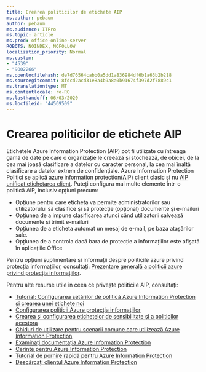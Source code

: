 ```yaml
---
title: Crearea politicilor de etichete AIP
ms.author: pebaum
author: pebaum
ms.audience: ITPro
ms.topic: article
ms.prod: office-online-server
ROBOTS: NOINDEX, NOFOLLOW
localization_priority: Normal
ms.custom:
- "4539"
- "9002266"
ms.openlocfilehash: de7d76564cabb0a5dd1a836984df6b1a63b2b218
ms.sourcegitcommit: 8fdcd2acd31e8a4b9a8a0b91674f397d2f7889c1
ms.translationtype: MT
ms.contentlocale: ro-RO
ms.lasthandoff: 06/03/2020
ms.locfileid: "44569509"
---
```

# <a name="creating-aip-label-policies"></a>Crearea politicilor de etichete AIP

Etichetele Azure Information Protection (AIP) pot fi utilizate cu întreaga gamă de date pe care o organizație le creează și stochează, de obicei, de la cea mai joasă clasificare a datelor cu caracter personal, la cea mai înaltă clasificare a datelor extrem de confidențiale. Azure Information Protection Politici se aplică azure information protection(AIP) client clasic și nu [AIP unificat etichetarea client](https://docs.microsoft.com/azure/information-protection/rms-client/unifiedlabelingclient-version-release-history). Puteți configura mai multe elemente într-o politică AIP, inclusiv opțiuni precum:

- Opțiune pentru care eticheta va permite administratorilor sau utilizatorului să clasifice și să protecție (opțional) documente și e-mailuri
- Opțiunea de a impune clasificarea atunci când utilizatorii salvează documente și trimit e-mailuri
- Opțiunea de a eticheta automat un mesaj de e-mail, pe baza atașărilor sale.
- Opțiunea de a controla dacă bara de protecție a informațiilor este afișată în aplicațiile Office

Pentru opțiuni suplimentare și informații despre politicile azure privind protecția informațiilor, consultați: [Prezentare generală a politicii azure privind protecția informațiilor](https://docs.microsoft.com/azure/information-protection/overview-policy).  

Pentru alte resurse utile în ceea ce privește politicile AIP, consultați:

- [Tutorial: Configurarea setărilor de politică Azure Information Protection și crearea unei etichete noi](https://docs.microsoft.com/azure/information-protection/infoprotect-quick-start-tutorial)  
- [Configurarea politicii Azure protecția informațiilor](https://docs.microsoft.com/azure/information-protection/configure-policy)  
- [Crearea și configurarea etichetelor de sensibilitate și a politicilor acestora](https://docs.microsoft.com/microsoft-365/compliance/create-sensitivity-labels)  
- [Ghiduri de utilizare pentru scenarii comune care utilizează Azure Information Protection](https://docs.microsoft.com/azure/information-protection/how-to-guides)  
- [Examinați documentația Azure Information Protection](https://docs.microsoft.com/azure/information-protection/what-is-information-protection)  
- [Cerințe pentru Azure Information Protection](https://docs.microsoft.com/azure/information-protection/get-started/requirements)  
- [Tutorial de pornire rapidă pentru Azure Information Protection](https://docs.microsoft.com/azure/information-protection/get-started/infoprotect-quick-start-tutorial)  
- [Descărcați clientul Azure Information Protection](https://www.microsoft.com/download/details.aspx?id=53018)
